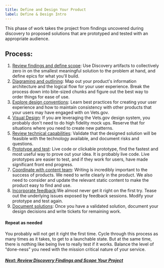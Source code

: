 ```yaml
---
title: Define and Design Your Product
label: Define & Design Intro
---
```

This phase of work takes the project from findings uncovered during discovery to proposed solutions that are prototyped and tested with an appropriate audience.

## Process:

1. [Review findings and define scope](./review-and-scope): Use Discovery artifacts to collectively zero in on the smallest meaningful solution to the problem at hand, and define epics for what you'll build.
1. [Diagraming and outlining](./diagram-and-outline): Map out your product's information architecture and the logical flow for your user experience. Break the process down into bite-sized chunks and figure out the best way to order things for ease of use.
1. [Explore design conventions](./design-conventions): Learn best practices for creating your user experience and how to maintain consistency with other products that your users may have engaged with on Vets.gov.
1. [Visual Design](./visual-design): If you are leveraging the Vets.gov design system, you probably don't need to do high fidelity mock ups. Reserve that for situations where you need to create new patterns.
1. [Review technical capabilities](./review-technical-capabilities): Validate that the designed solution will be feasible with the technology available, and document risks and questions.
1. [Prototype and test](./prototyping-and-testing): Live code or clickable prototype, find the fastest and most useful way to prove out your idea. It is probably live code. Live prototypes are easier to test, and if they work for users, have made significant front end progress.
1. [Coordinate with content team](./content-guide/coordinate-content): Writing is incredibly important to the success of products. We need to write clearly in the product. We also need to consider and update the relevant static content to make the product easy to find and use.
1. [Incorporate feedback](./incorporating-feedback):We almost never get it right on the first try. Tease out the underlying issues exposed by feedback sessions. Modify your prototype and test again.
1. [Document solutions](./document-solutions): Once you have a validated solution, document your design decisions and write tickets for remaining work.

#### Repeat as needed
You probably will not get it right the first time. Cycle through this process as many times as it takes, to get to a launchable state. But at the same time, there is nothing like being live to really test if it works. Balance the level of “done-ness” you need with the mission critical nature of your service.

<!-- Next Button -->
<a href='./review-and-scope'><div class="next-button"><h5 class="next-text">Next: Review Discovery Findings and Scope Your Project</h5></div></a>
